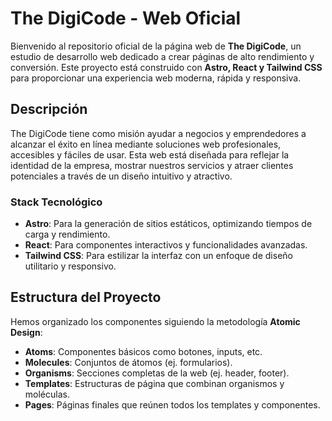 # The DigiCode - Web Oficial

Bienvenido al repositorio oficial de la página web de **The DigiCode**, un estudio de desarrollo web dedicado a crear páginas de alto rendimiento y conversión. Este proyecto está construido con **Astro, React y Tailwind CSS** para proporcionar una experiencia web moderna, rápida y responsiva.

## Descripción

The DigiCode tiene como misión ayudar a negocios y emprendedores a alcanzar el éxito en línea mediante soluciones web profesionales, accesibles y fáciles de usar. Esta web está diseñada para reflejar la identidad de la empresa, mostrar nuestros servicios y atraer clientes potenciales a través de un diseño intuitivo y atractivo.

### Stack Tecnológico

- **Astro**: Para la generación de sitios estáticos, optimizando tiempos de carga y rendimiento.
- **React**: Para componentes interactivos y funcionalidades avanzadas.
- **Tailwind CSS**: Para estilizar la interfaz con un enfoque de diseño utilitario y responsivo.

## Estructura del Proyecto

Hemos organizado los componentes siguiendo la metodología **Atomic Design**:

- **Atoms**: Componentes básicos como botones, inputs, etc.
- **Molecules**: Conjuntos de átomos (ej. formularios).
- **Organisms**: Secciones completas de la web (ej. header, footer).
- **Templates**: Estructuras de página que combinan organismos y moléculas.
- **Pages**: Páginas finales que reúnen todos los templates y componentes.